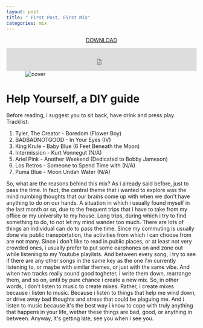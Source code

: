 ```yaml
---
layout: post
title: " First Post, First Mix"
categories: mix
---
```


<p style="text-align: center; margin-bottom: 13px">
  <a href="https://www.dropbox.com/s/ke9klt4ook73aqy/help-yourself-a-diy-guide.ogg?dl=0">DOWNLOAD</a>
</p>

<iframe width="100%" height="60" src="https://www.mixcloud.com/widget/iframe/?hide_cover=1&mini=1&hide_artwork=1&feed=%2Fleonardo_idone%2Fhelp-yourself-a-diy-guide%2F" frameborder="0" ></iframe>

<img src="/drdblog/assets/help-yourself.png" alt="cover" style="max-width:80%; height:auto; margin-top:auto; margin-bottom:auto; margin-left:auto; margin-right:auto; display:block;" />

# Help Yourself, a DIY guide

Before reading, i suggest you to sit back, have drink and press play.
Tracklist:

1. Tyler, The Creator - Boredom (Flower Boy)
2. BADBADNOTGOOD - In Your Eyes (IV)
3. King Krule - Baby Blue (6 Feet Beneath the Moon)
4. Intermission - Kurt Vonnegut (N/A)
5. Ariel Pink - Another Weekend (Dedicated to Bobby Jameson)
6. Los Retros - Someone to Spend Time with (N/A)
7. Puma Blue - Moon Undah Water (N/A)

So, what are the reasons behind this mix? As i already said before, just to pass the time. In fact, the central theme that i wanted to explore was the mind numbing thoughts that our brains come up with when we don't have anything to do on our hands.
A situation in which i usually found myself in the last month or so, due to the frequent trips that i have to take from my office or my university to my house.
Long trips, during which i try to find something to do, to not let my mind wander too much.
There are lots of things an individual can do to pass the time. Since my commuting is usually done via public transportation, the activities from which i can choose from are not many.
Since i don't like to read in public places, or at least not very crowded ones, i usually prefer to put some earphones on and zone out while listening to my Youtube playlists. And between every song, i try to see if there are any other songs in the same key as the one i'm currently listening to, or maybe with similar themes, or just with the same vibe. And when two tracks really sound good togheter, i write them down, rearrange them, and so on, until by pure chance i create a new mix.
So, in other words, i don't listen to music to create mixes. Rather, i create mixes because i listen to music. Because i listen to things that help me wind down, or drive away bad thoughts and stress that could be plaguing me.
And i listen to music because it's the best way i know to cope with truly anything that happens in your life, wether these things are bad, good, or anything in between.
Anyway, it's getting late, see you when i see you.
